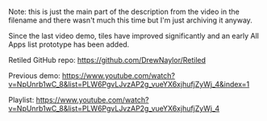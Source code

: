 Note: this is just the main part of the description from the video in the filename and there wasn't much this time but I'm just archiving it anyway.

Since the last video demo, tiles have improved significantly and an early All Apps list prototype has been added.

Retiled GitHub repo:
https://github.com/DrewNaylor/Retiled

Previous demo:
https://www.youtube.com/watch?v=NpUnrb1wC_8&list=PLW6PgvLJvzAP2g_vueYX6xjhufjZyWj_4&index=1

Playlist:
https://www.youtube.com/watch?v=NpUnrb1wC_8&list=PLW6PgvLJvzAP2g_vueYX6xjhufjZyWj_4
